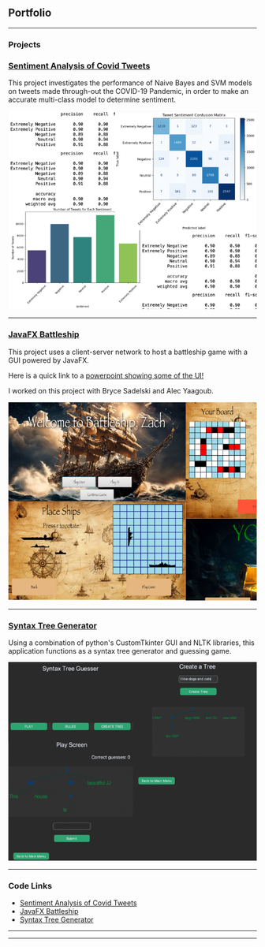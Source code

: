 ## Portfolio

---

### Projects

### [Sentiment Analysis of Covid Tweets](Sentiment_analysis_covid-2/Sentiment_analysis_covid.md)

This project investigates the performance of Naive Bayes and SVM models on tweets made through-out the COVID-19 Pandemic, in order to make an accurate multi-class model to determine sentiment. 

<img src="images/Sentiment_analysis_covid.png"/>

---

### [JavaFX Battleship](https://drive.google.com/drive/folders/1vLBnGXGiOdrYrZfDDUy-KJZBk7zf_bwh?usp=sharing)

This project uses a client-server network to host a battleship game with a GUI powered by JavaFX. 

Here is a quick link to a [powerpoint showing some of the UI!](https://docs.google.com/presentation/d/1_1wRdiF9V4dvdhygeJr7y3Ek1-YMpN5-LiivXzHD_OA/edit#slide=id.p)

I worked on this project with Bryce Sadelski and Alec Yaagoub. 

<img src="images/BattleshipProj.png"/>

---

### [Syntax Tree Generator](/Syntax_tree_generator.md)

Using a combination of python's CustomTkinter GUI and NLTK libraries, this application functions as a syntax tree generator and guessing game. 

<img src="images/Syntax_tree_gen-2.png"/>




---

### Code Links

- [Sentiment Analysis of Covid Tweets](Sentiment_analysis_covid-2/Sentiment_analysis_covid.md)
- [JavaFX Battleship](https://drive.google.com/drive/folders/1vLBnGXGiOdrYrZfDDUy-KJZBk7zf_bwh?usp=sharing)
- [Syntax Tree Generator](/Syntax_tree_generator.md)
  


---




---
